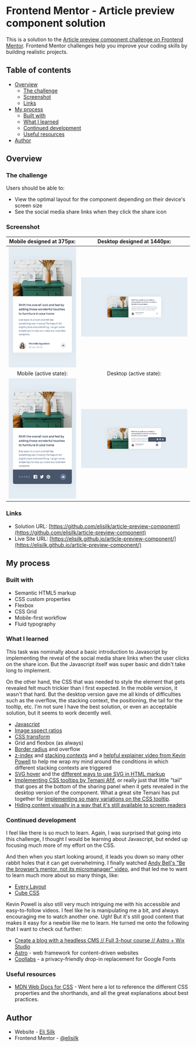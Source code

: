 # Frontend Mentor - Article preview component solution

This is a solution to the [Article preview component challenge on Frontend Mentor](https://www.frontendmentor.io/challenges/article-preview-component-dYBN_pYFT). Frontend Mentor challenges help you improve your coding skills by building realistic projects.

## Table of contents

- [Overview](#overview)
  - [The challenge](#the-challenge)
  - [Screenshot](#screenshot)
  - [Links](#links)
- [My process](#my-process)
  - [Built with](#built-with)
  - [What I learned](#what-i-learned)
  - [Continued development](#continued-development)
  - [Useful resources](#useful-resources)
- [Author](#author)

## Overview

### The challenge

Users should be able to:

- View the optimal layout for the component depending on their device's screen size
- See the social media share links when they click the share icon

### Screenshot

|               Mobile designed at 375px:               |              Desktop designed at 1440px:               |
| :---------------------------------------------------: | :----------------------------------------------------: |
|       ![](./screenshots/screenshot-mobile.png)        |       ![](./screenshots/screenshot-desktop.png)        |
|                Mobile (active state):                 |                Desktop (active state):                 |
| ![](./screenshots/screenshot-mobile-active-state.png) | ![](./screenshots/screenshot-desktop-active-state.png) |

### Links

- Solution URL: [https://github.com/elisilk/article-preview-component](https://github.com/elisilk/article-preview-component)
- Live Site URL: [https://elisilk.github.io/article-preview-component/](https://elisilk.github.io/article-preview-component/)

## My process

### Built with

- Semantic HTML5 markup
- CSS custom properties
- Flexbox
- CSS Grid
- Mobile-first workflow
- Fluid typography

### What I learned

This task was nominally about a basic introduction to Javascript by implementing the reveal of the social media share links when the user clicks on the share icon. But the Javascript itself was super basic and didn't take long to implement.

On the other hand, the CSS that was needed to style the element that gets revealed felt much trickier than I first expected. In the mobile version, it wasn't that hard. But the desktop version gave me all kinds of difficulties such as the overflow, the stacking context, the positioning, the tail for the tooltip, etc. I'm not sure I have the best solution, or even an acceptable solution, but it seems to work decently well.

- [Javascript](https://www.digitalocean.com/community/tutorials/how-to-modify-attributes-classes-and-styles-in-the-dom)
- [Image sspect ratios](https://developer.mozilla.org/en-US/docs/Web/CSS/aspect-ratio)
- [CSS transform](https://developer.mozilla.org/en-US/docs/Web/CSS/transform)
- Grid and flexbox (as always)
- [Border radius](https://developer.mozilla.org/en-US/docs/Web/CSS/border-bottom-left-radius) and overflow
- [z-index](https://developer.mozilla.org/en-US/docs/Web/CSS/CSS_positioned_layout/Understanding_z-index) and [stacking contexts](https://developer.mozilla.org/en-US/docs/Web/CSS/CSS_positioned_layout/Understanding_z-index/Stacking_context) and a [helpful explainer video from Kevin Powell](https://www.youtube.com/watch?v=uS8l4YRXbaw&ab_channel=KevinPowell) to help me wrap my mind around the conditions in which different stacking contexts are triggered
- [SVG hover](https://css-tricks.com/change-color-of-svg-on-hover/) and the [different ways to use SVG in HTML markup](https://css-tricks.com/using-svg/)
- [Implementing CSS tooltips by Temani Afif](https://www.smashingmagazine.com/2024/03/modern-css-tooltips-speech-bubbles-part1/), or really just that little "tail" that goes at the bottom of the sharing panel when it gets revealed in the desktop version of the component. What a great site Temani has put together for [implementing so many variations on the CSS tooltip](https://css-generators.com/tooltip-speech-bubble/).
- [Hiding content visually in a way that it's still available to screen readers](https://www.a11yproject.com/posts/how-to-hide-content/)

### Continued development

I feel like there is so much to learn. Again, I was surprised that going into this challenge, I thought I would be learning about Javascript, but ended up focusing much more of my effort on the CSS.

And then when you start looking around, it leads you down so many other rabbit holes that it can get overwhelming. I finally watched [Andy Bell's "Be the browser’s mentor, not its micromanager" video](https://youtu.be/5uhIiI9Ld5M?si=ZCn2g4lwiIrW2aIi), and that led me to want to learn much more about so many things, like:

- [Every Layout](https://every-layout.dev/)
- [Cube CSS](https://cube.fyi/)

Kevin Powell is also still very much intriguing me with his accessible and easy-to-follow videos. I feel like he is manipulating me a bit, and always encouraging me to watch another one. Ugh! But it's still good content that makes it easy for a newbie like me to learn. He turned me onto the following that I want to check out further:

- [Create a blog with a headless CMS // Full 3-hour course // Astro + Wix Studio](https://youtu.be/Thudicbgqtg?si=jZkSTC0iWbrBzTCL)
- [Astro](https://astro.build/) - web framework for content-driven websites
- [Coollabs](https://fonts.coollabs.io/) - a privacy-friendly drop-in replacement for Google Fonts

### Useful resources

- [MDN Web Docs for CSS](https://developer.mozilla.org/en-US/docs/Web/CSS) - Went here a lot to reference the different CSS properties and the shorthands, and all the great explanations about best practices.

## Author

- Website - [Eli Silk](https://github.com/elisilk)
- Frontend Mentor - [@elisilk](https://www.frontendmentor.io/profile/elisilk)
